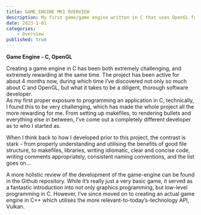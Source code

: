 ```yaml
---
title: GAME_ENGINE MK1 OVERVIEW
description: My first game/game engine written in C that uses OpenGL for 2D rendering 
date: 2023-1-01
categories: 
    - Overview
published: true
---
```


**Game Engine - C, OpenGL**

Creating a game engine in C has been both extremely challenging, and extremely rewarding at the same time. The project has been active for about 4 months now, during which time I’ve discovered not only so much about C and OpenGL, but what it takes to be a diligent, thorough software developer.  
As my first proper exposure to programming an application in C, technically, I found this to be very challenging, which has made the whole project all the more rewarding for me. From setting up makefiles, to rendering bullets and everything else in between, I’ve come out a completely different developer as to who I started as. 

When I think back to how I developed prior to this project, the contrast is stark - from properly understanding and utilising the benefits of good file structure, to makefiles, libraries, writing idiomatic, clear and concise code, writing comments appropriately, consistent naming conventions, and the list goes on… 

A more holistic review of the development of the game-engine can be found in the Github repository. 
While it’s really just a very basic game, it served as a fantastic introduction into not only graphics programming, but low-level programming in C. However, I’ve since moved on to creating an actual game engine in C++ which utilises the more relevant-to-today’s-technology API, Vulkan. 